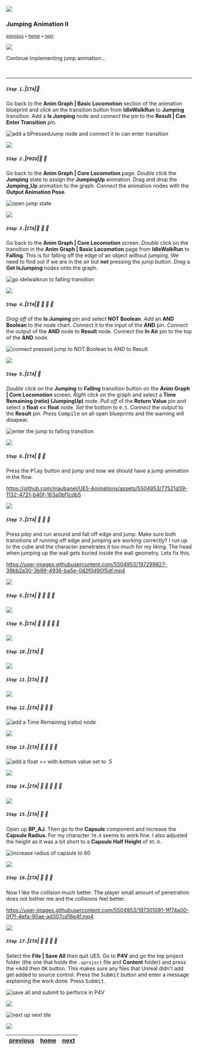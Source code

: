 ![](../images/line3.png)

### Jumping Animation II

<sub>[previous](../jumping/README.md#user-content-jumping-animation) • [home](../README.md#user-content-ue4-animations) • [next](../walk-sprint/README.md#user-content-slow-walk--sprint)</sub>

![](../images/line3.png)

Continue implementing jump animation...


<br>

---


##### `Step 1.`\|`ITA`|:small_blue_diamond:

Go back to the **Anim Graph | Basic Locomotion** section of the animation blueprint and *click on* the transition button from **IdleWalkRun** to **Jumping** transition. Add a **Is Jumping** node and *connect* the pin to the **Result | Can Enter Transition** pin.

![add a bPressedJump node and connect it to can enter transition](images/PressedJumpToResult.png)

![](../images/line2.png)

##### `Step 2.`\|`FHIU`|:small_blue_diamond: :small_blue_diamond: 


Go back to the **Anim Graph | Core Locomotion** page. *Double click* the **Jumping** state to assign the **JumpingUp** animation. Drag and drop the **Jumping_Up** animation to the graph. *Connect* the animation nodes with the **Output Animation Pose**.

![open jump state](images/DoubleClickJump.png)

![](../images/line2.png)

##### `Step 3.`\|`ITA`|:small_blue_diamond: :small_blue_diamond: :small_blue_diamond:

Go back to the **Anim Graph | Core Locomotion** screen. *Double click* on the transition in the **Anim Graph | Basic Locomotion** page from **IdleWalkRun** to **Falling**. This is for falling off the edge of an object without jumping. We need to find out if we are in the air but **not** pressing the jump button. *Drag* a  **Get IsJumping** nodes onto the graph.

![go idelwalkrun to falling transition](images/WalkToFallTransition.png)

![](../images/line2.png)

##### `Step 4.`\|`ITA`|:small_blue_diamond: :small_blue_diamond: :small_blue_diamond: :small_blue_diamond:

*Drag off* of the **Is Jumping** pin and select **NOT Boolean**. *Add* an **AND Boolean** to the node chart. *Connect* it to the input of the **AND** pin. *Connect* the output of the **AND** node to **Result** node. Connect the **In Air** pin to the top of the **AND** node.

![connect pressed jump to NOT Boolean to AND to Result](images/ConnectOuputOfAndToResult.png)

![](../images/line2.png)

##### `Step 5.`\|`ITA`| :small_orange_diamond:

*Double click* on the **Jumping** to **Falling** transition button on the **Anim Graph | Core Locomotion** screen. *Right click* on the graph and select a **Time Remaining (ratio) (JumpingUp)** node. *Pull off* of the **Return Value** pin and select a **float <= float** node. *Set* the bottom to `0.5`. *Connect* the output to the **Result** pin. *Press* <kbd>Compile</kbd> on all open blueprints and the warning will disapear.

![enter the jump to falling transition](images/DoubleClickJumpFallingTransition.png)

![](../images/line2.png)

##### `Step 6.`\|`ITA`| :small_orange_diamond: :small_blue_diamond:

Press the <kbd>Play</kbd> button and jump and now we should have a jump animation in the flow.

https://github.com/maubanel/UE5-Animations/assets/5504953/77521d39-1132-4721-b40f-163a0bf1cdb5

![](../images/line2.png)

##### `Step 7.`\|`ITA`| :small_orange_diamond: :small_blue_diamond: :small_blue_diamond:

Press *play* and run around and fall off edge and jump. Make sure both transitions of running off edge and jumping are working correctly? I run up to the cube and the character penetrates it too much for my liking. The head when jumping up the wall gets buried inside the wall geometry. Lets fix this.

https://user-images.githubusercontent.com/5504953/197299827-39bb2a30-3b99-4936-ba5e-0d2f0d90f5df.mp4

![](../images/line2.png)

##### `Step 8.`\|`ITA`| :small_orange_diamond: :small_blue_diamond: :small_blue_diamond: :small_blue_diamond:




![](../images/line2.png)

##### `Step 9.`\|`ITA`| :small_orange_diamond: :small_blue_diamond: :small_blue_diamond: :small_blue_diamond: :small_blue_diamond:



![](../images/line2.png)

##### `Step 10.`\|`ITA`| :large_blue_diamond:




![](../images/line2.png)

##### `Step 11.`\|`ITA`| :large_blue_diamond: :small_blue_diamond: 



![](../images/line2.png)

##### `Step 12.`\|`ITA`| :large_blue_diamond: :small_blue_diamond: :small_blue_diamond: 



![add a Time Remaining (ratio) node](images/TimeRemainingJumpToFall.png)

![](../images/line2.png)

##### `Step 13.`\|`ITA`| :large_blue_diamond: :small_blue_diamond: :small_blue_diamond:  :small_blue_diamond: 



![add a float <= with bottom value set to .5](images/LessThanPointSevenFive2.png)

![](../images/line2.png)

##### `Step 14.`\|`ITA`| :large_blue_diamond: :small_blue_diamond: :small_blue_diamond: :small_blue_diamond:  :small_blue_diamond: 



![](../images/line2.png)

##### `Step 15.`\|`ITA`| :large_blue_diamond: :small_orange_diamond: 

Open up **BP_AJ**. Then go to the **Capsule** component and increase the **Capsule Radius**. For my character `70.0` seems to work fine. I also adjusted the height as it was a bit short to a **Capsule Half Height** of `95.0`.

![increase radius of capsule to 60](images/CapsuleRadiusGreater.png)

![](../images/line2.png)

##### `Step 16.`\|`ITA`| :large_blue_diamond: :small_orange_diamond:   :small_blue_diamond: 

Now I like the collision much better. The player small amount of penetration does not bother me and the collisions feel better. 

https://user-images.githubusercontent.com/5504953/197301091-1ff74a00-0f7f-4efa-90ae-ad307cd18e4f.mp4

![](../images/line2.png)

##### `Step 17.`\|`ITA`| :large_blue_diamond: :small_orange_diamond: :small_blue_diamond: :small_blue_diamond:

Select the **File | Save All** then quit UE5.   Go to **P4V** and go the top project folder (the one that holds the `.uproject` file and **Content** folder) and press the <kbd>+Add</kbd> then <kbd>OK</kbd> button.  This makes sure any files that Unreal didn't add get added to source control. Press the <kbd>Submit</kbd> button and enter a message explaining the work done.  Press <kbd>Submit</kbd>.

![save all and submit to perforce in P4V](images/submitP4.png)


![](../images/line1.png)

<!-- <img src="https://via.placeholder.com/1000x100/45D7CA/000000/?text=Next Up - Slow Walk & Sprint"> -->
![next up next tile](images/banner.png)

![](../images/line1.png)

| [previous](../jumping/README.md#user-content-jumping-animation)| [home](../README.md#user-content-ue4-animations) | [next](../walk-sprint/README.md#user-content-slow-walk--sprint)|
|---|---|---|
